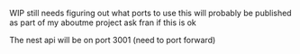 WIP still needs figuring out what ports to use
this will probably be published as part of my aboutme project
ask fran if this is ok

The nest api will be on port 3001 (need to port forward)